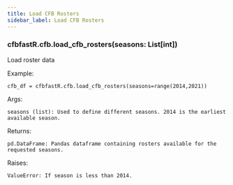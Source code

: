 ```yaml
---
title: Load CFB Rosters
sidebar_label: Load CFB Rosters
---
```


### cfbfastR.cfb.load_cfb_rosters(seasons: List[int])
Load roster data

Example:

    cfb_df = cfbfastR.cfb.load_cfb_rosters(seasons=range(2014,2021))

Args:

    seasons (list): Used to define different seasons. 2014 is the earliest available season.

Returns:

    pd.DataFrame: Pandas dataframe containing rosters available for the requested seasons.

Raises:

    ValueError: If season is less than 2014.


